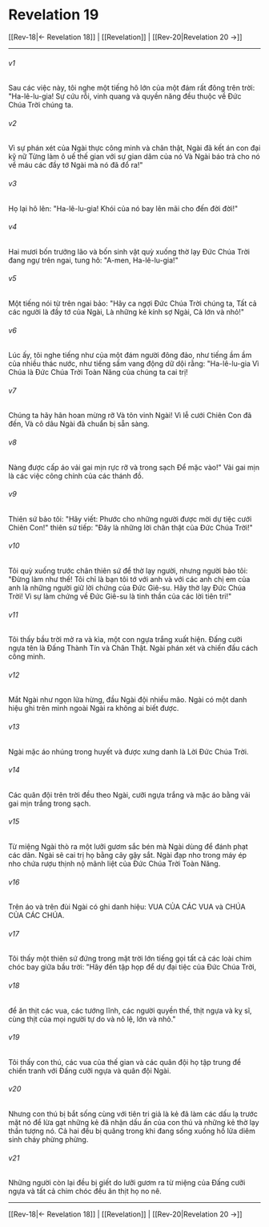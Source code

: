 # Revelation 19

[[Rev-18|← Revelation 18]] | [[Revelation]] | [[Rev-20|Revelation 20 →]]
***



###### v1 
Sau các việc này, tôi nghe một tiếng hô lớn của một đám rất đông trên trời: "Ha-lê-lu-gia! Sự cứu rỗi, vinh quang và quyền năng đều thuộc về Đức Chúa Trời chúng ta. 

###### v2 
Vì sự phán xét của Ngài thực công minh và chân thật, Ngài đã kết án con đại kỹ nữ Từng làm ô uế thế gian với sự gian dâm của nó Và Ngài báo trả cho nó về máu các đầy tớ Ngài mà nó đã đổ ra!" 

###### v3 
Họ lại hô lên: "Ha-lê-lu-gia! Khói của nó bay lên mãi cho đến đời đời!" 

###### v4 
Hai mươi bốn trưởng lão và bốn sinh vật quỳ xuống thờ lạy Đức Chúa Trời đang ngự trên ngai, tung hô: "A-men, Ha-lê-lu-gia!" 

###### v5 
Một tiếng nói từ trên ngai bảo: "Hãy ca ngợi Đức Chúa Trời chúng ta, Tất cả các người là đầy tớ của Ngài, Là những kẻ kính sợ Ngài, Cả lớn và nhỏ!" 

###### v6 
Lúc ấy, tôi nghe tiếng như của một đám người đông đảo, như tiếng ầm ầm của nhiều thác nước, như tiếng sấm vang động dữ dội rằng: "Ha-lê-lu-gia Vì Chúa là Đức Chúa Trời Toàn Năng của chúng ta cai trị! 

###### v7 
Chúng ta hãy hân hoan mừng rỡ Và tôn vinh Ngài! Vì lễ cưới Chiên Con đã đến, Và cô dâu Ngài đã chuẩn bị sẵn sàng. 

###### v8 
Nàng được cấp áo vải gai mịn rực rỡ và trong sạch Để mặc vào!" Vải gai mịn là các việc công chính của các thánh đồ. 

###### v9 
Thiên sứ bảo tôi: "Hãy viết: Phước cho những người được mời dự tiệc cưới Chiên Con!" thiên sứ tiếp: "Đây là những lời chân thật của Đức Chúa Trời!" 

###### v10 
Tôi quỳ xuống trước chân thiên sứ để thờ lạy người, nhưng người bảo tôi: "Đừng làm như thế! Tôi chỉ là bạn tôi tớ với anh và với các anh chị em của anh là những người giữ lời chứng của Đức Giê-su. Hãy thờ lạy Đức Chúa Trời! Vì sự làm chứng về Đức Giê-su là tinh thần của các lời tiên tri!" 

###### v11 
Tôi thấy bầu trời mở ra và kìa, một con ngựa trắng xuất hiện. Đấng cưỡi ngựa tên là Đấng Thành Tín và Chân Thật. Ngài phán xét và chiến đấu cách công minh. 

###### v12 
Mắt Ngài như ngọn lửa hừng, đầu Ngài đội nhiều mão. Ngài có một danh hiệu ghi trên mình ngoài Ngài ra không ai biết được. 

###### v13 
Ngài mặc áo nhúng trong huyết và được xưng danh là Lời Đức Chúa Trời. 

###### v14 
Các quân đội trên trời đều theo Ngài, cưỡi ngựa trắng và mặc áo bằng vải gai mịn trắng trong sạch. 

###### v15 
Từ miệng Ngài thò ra một lưỡi gươm sắc bén mà Ngài dùng để đánh phạt các dân. Ngài sẽ cai trị họ bằng cây gậy sắt. Ngài đạp nho trong máy ép nho chứa rượu thịnh nộ mãnh liệt của Đức Chúa Trời Toàn Năng. 

###### v16 
Trên áo và trên đùi Ngài có ghi danh hiệu: VUA CỦA CÁC VUA và CHÚA CỦA CÁC CHÚA. 

###### v17 
Tôi thấy một thiên sứ đứng trong mặt trời lớn tiếng gọi tất cả các loài chim chóc bay giữa bầu trời: "Hãy đến tập họp để dự đại tiệc của Đức Chúa Trời, 

###### v18 
để ăn thịt các vua, các tướng lĩnh, các người quyền thế, thịt ngựa và kỵ sĩ, cùng thịt của mọi người tự do và nô lệ, lớn và nhỏ." 

###### v19 
Tôi thấy con thú, các vua của thế gian và các quân đội họ tập trung để chiến tranh với Đấng cưỡi ngựa và quân đội Ngài. 

###### v20 
Nhưng con thú bị bắt sống cùng với tiên tri giả là kẻ đã làm các dấu lạ trước mặt nó để lừa gạt những kẻ đã nhận dấu ấn của con thú và những kẻ thờ lạy thần tượng nó. Cả hai đều bị quăng trong khi đang sống xuống hồ lửa diêm sinh cháy phừng phừng. 

###### v21 
Những người còn lại đều bị giết do lưỡi gươm ra từ miệng của Đấng cưỡi ngựa và tất cả chim chóc đều ăn thịt họ no nê.

***
[[Rev-18|← Revelation 18]] | [[Revelation]] | [[Rev-20|Revelation 20 →]]
